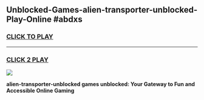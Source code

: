 
## Unblocked-Games-alien-transporter-unblocked-Play-Online #abdxs
<h3>
<a href="https://news.freeplayer.one?title=alien-transporter-unblocked&ref=3">CLICK TO PLAY</a></h3>
<hr>

<h3>
<a href="https://news.freeplayer.one?title=alien-transporter-unblocked&ref=3">CLICK 2 PLAY</a>
  
</h3>

<a href="https://news.freeplayer.one?title=alien-transporter-unblocked&ref=3"><img src="https://clearcache.store/games.png"></a>


**alien-transporter-unblocked games unblocked: Your Gateway to Fun and Accessible Online Gaming**
